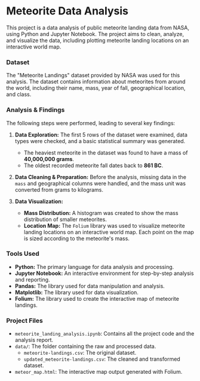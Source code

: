 # Meteorite Data Analysis

This project is a data analysis of public meteorite landing data from NASA, using Python and Jupyter Notebook. The project aims to clean, analyze, and visualize the data, including plotting meteorite landing locations on an interactive world map.

### Dataset
The "Meteorite Landings" dataset provided by NASA was used for this analysis. The dataset contains information about meteorites from around the world, including their name, mass, year of fall, geographical location, and class.

### Analysis & Findings

The following steps were performed, leading to several key findings:

1.  **Data Exploration:** The first 5 rows of the dataset were examined, data types were checked, and a basic statistical summary was generated.
    * The heaviest meteorite in the dataset was found to have a mass of **40,000,000 grams**.
    * The oldest recorded meteorite fall dates back to **861 BC**.

2.  **Data Cleaning & Preparation:** Before the analysis, missing data in the `mass` and geographical columns were handled, and the mass unit was converted from grams to kilograms.

3.  **Data Visualization:**
    * **Mass Distribution:** A histogram was created to show the mass distribution of smaller meteorites.
    * **Location Map:** The `Folium` library was used to visualize meteorite landing locations on an interactive world map. Each point on the map is sized according to the meteorite's mass.

### Tools Used
* **Python:** The primary language for data analysis and processing.
* **Jupyter Notebook:** An interactive environment for step-by-step analysis and reporting.
* **Pandas:** The library used for data manipulation and analysis.
* **Matplotlib:** The library used for data visualization.
* **Folium:** The library used to create the interactive map of meteorite landings.

### Project Files
* `meteorite_landing_analysis.ipynb`: Contains all the project code and the analysis report.
* `data/`: The folder containing the raw and processed data.
    * `meteorite-landings.csv`: The original dataset.
    * `updated_meteorite-landings.csv`: The cleaned and transformed dataset.
* `meteor_map.html`: The interactive map output generated with Folium.
